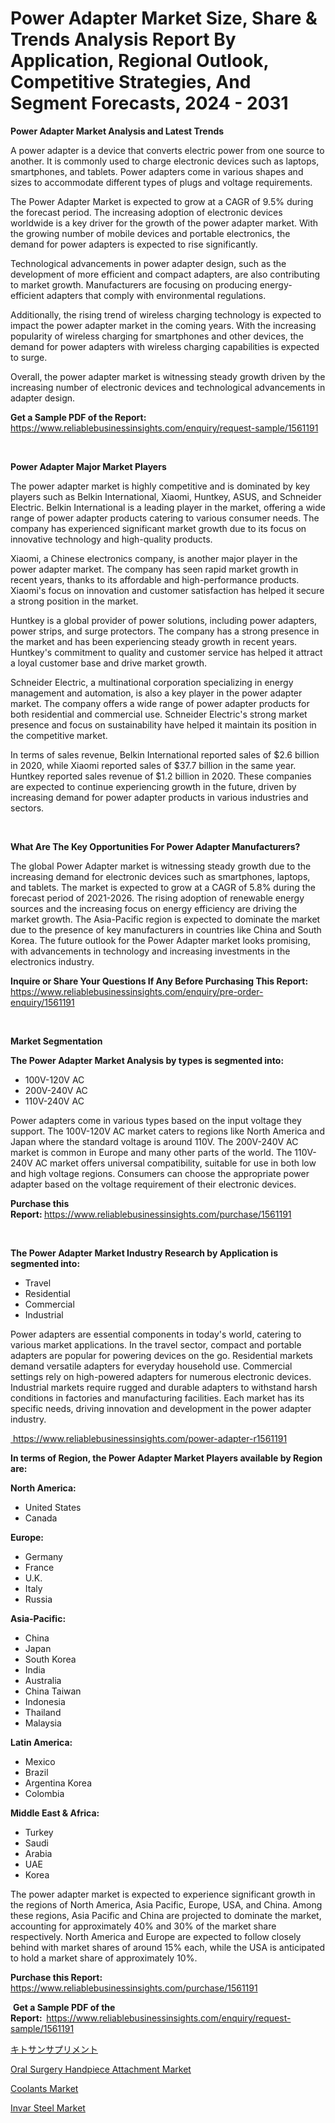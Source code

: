 <p><h1>Power Adapter Market Size, Share & Trends Analysis Report By Application, Regional Outlook, Competitive Strategies, And Segment Forecasts, 2024 - 2031</h1></p><p><strong>Power Adapter Market Analysis and Latest Trends</strong></p>
<p><p>A power adapter is a device that converts electric power from one source to another. It is commonly used to charge electronic devices such as laptops, smartphones, and tablets. Power adapters come in various shapes and sizes to accommodate different types of plugs and voltage requirements.</p><p>The Power Adapter Market is expected to grow at a CAGR of 9.5% during the forecast period. The increasing adoption of electronic devices worldwide is a key driver for the growth of the power adapter market. With the growing number of mobile devices and portable electronics, the demand for power adapters is expected to rise significantly.</p><p>Technological advancements in power adapter design, such as the development of more efficient and compact adapters, are also contributing to market growth. Manufacturers are focusing on producing energy-efficient adapters that comply with environmental regulations.</p><p>Additionally, the rising trend of wireless charging technology is expected to impact the power adapter market in the coming years. With the increasing popularity of wireless charging for smartphones and other devices, the demand for power adapters with wireless charging capabilities is expected to surge.</p><p>Overall, the power adapter market is witnessing steady growth driven by the increasing number of electronic devices and technological advancements in adapter design.</p></p>
<p><strong>Get a Sample PDF of the Report:&nbsp;</strong> <a href="https://www.reliablebusinessinsights.com/enquiry/request-sample/1561191">https://www.reliablebusinessinsights.com/enquiry/request-sample/1561191</a></p>
<p>&nbsp;</p>
<p><strong>Power Adapter Major Market Players</strong></p>
<p><p>The power adapter market is highly competitive and is dominated by key players such as Belkin International, Xiaomi, Huntkey, ASUS, and Schneider Electric. Belkin International is a leading player in the market, offering a wide range of power adapter products catering to various consumer needs. The company has experienced significant market growth due to its focus on innovative technology and high-quality products.</p><p>Xiaomi, a Chinese electronics company, is another major player in the power adapter market. The company has seen rapid market growth in recent years, thanks to its affordable and high-performance products. Xiaomi's focus on innovation and customer satisfaction has helped it secure a strong position in the market.</p><p>Huntkey is a global provider of power solutions, including power adapters, power strips, and surge protectors. The company has a strong presence in the market and has been experiencing steady growth in recent years. Huntkey's commitment to quality and customer service has helped it attract a loyal customer base and drive market growth.</p><p>Schneider Electric, a multinational corporation specializing in energy management and automation, is also a key player in the power adapter market. The company offers a wide range of power adapter products for both residential and commercial use. Schneider Electric's strong market presence and focus on sustainability have helped it maintain its position in the competitive market.</p><p>In terms of sales revenue, Belkin International reported sales of $2.6 billion in 2020, while Xiaomi reported sales of $37.7 billion in the same year. Huntkey reported sales revenue of $1.2 billion in 2020. These companies are expected to continue experiencing growth in the future, driven by increasing demand for power adapter products in various industries and sectors.</p></p>
<p>&nbsp;</p>
<p><strong>What Are The Key Opportunities For Power Adapter Manufacturers?</strong></p>
<p><p>The global Power Adapter market is witnessing steady growth due to the increasing demand for electronic devices such as smartphones, laptops, and tablets. The market is expected to grow at a CAGR of 5.8% during the forecast period of 2021-2026. The rising adoption of renewable energy sources and the increasing focus on energy efficiency are driving the market growth. The Asia-Pacific region is expected to dominate the market due to the presence of key manufacturers in countries like China and South Korea. The future outlook for the Power Adapter market looks promising, with advancements in technology and increasing investments in the electronics industry.</p></p>
<p><strong>Inquire or Share Your Questions If Any Before Purchasing This Report:</strong> <a href="https://www.reliablebusinessinsights.com/enquiry/pre-order-enquiry/1561191">https://www.reliablebusinessinsights.com/enquiry/pre-order-enquiry/1561191</a></p>
<p>&nbsp;</p>
<p><strong>Market Segmentation</strong></p>
<p><strong>The Power Adapter Market Analysis by types is segmented into:</strong></p>
<p><ul><li>100V-120V AC</li><li>200V-240V AC</li><li>110V-240V AC</li></ul></p>
<p><p>Power adapters come in various types based on the input voltage they support. The 100V-120V AC market caters to regions like North America and Japan where the standard voltage is around 110V. The 200V-240V AC market is common in Europe and many other parts of the world. The 110V-240V AC market offers universal compatibility, suitable for use in both low and high voltage regions. Consumers can choose the appropriate power adapter based on the voltage requirement of their electronic devices.</p></p>
<p><strong>Purchase this Report:&nbsp;</strong><a href="https://www.reliablebusinessinsights.com/purchase/1561191">https://www.reliablebusinessinsights.com/purchase/1561191</a></p>
<p>&nbsp;</p>
<p><strong>The Power Adapter Market Industry Research by Application is segmented into:</strong></p>
<p><ul><li>Travel</li><li>Residential</li><li>Commercial</li><li>Industrial</li></ul></p>
<p><p>Power adapters are essential components in today's world, catering to various market applications. In the travel sector, compact and portable adapters are popular for powering devices on the go. Residential markets demand versatile adapters for everyday household use. Commercial settings rely on high-powered adapters for numerous electronic devices. Industrial markets require rugged and durable adapters to withstand harsh conditions in factories and manufacturing facilities. Each market has its specific needs, driving innovation and development in the power adapter industry.</p></p>
<p><a href="https://www.reliablebusinessinsights.com/power-adapter-r1561191">&nbsp;https://www.reliablebusinessinsights.com/power-adapter-r1561191</a></p>
<p><strong>In terms of Region, the Power Adapter Market Players available by Region are:</strong></p>
<p>
    <p> <strong> North America: </strong>
        <ul>
            <li>United States</li>
            <li>Canada</li>
        </ul>
        </p> 
    <p> <strong> Europe: </strong>
        <ul>
            <li>Germany</li>
            <li>France</li>
            <li>U.K.</li>
            <li>Italy</li>
            <li>Russia</li>
        </ul>
        </p> 
    <p> <strong> Asia-Pacific: </strong>
        <ul>
            <li>China</li>
            <li>Japan</li>
            <li>South Korea</li>
            <li>India</li>
            <li>Australia</li>
            <li>China Taiwan</li>
            <li>Indonesia</li>
            <li>Thailand</li>
            <li>Malaysia</li>
        </ul>
        </p> 
    <p> <strong> Latin America: </strong>
        <ul>
            <li>Mexico</li>
            <li>Brazil</li>
            <li>Argentina Korea</li>
            <li>Colombia</li>
        </ul>
        </p> 
    <p> <strong> Middle East & Africa: </strong>
        <ul>
            <li>Turkey</li>
            <li>Saudi</li>
            <li>Arabia</li>
            <li>UAE</li>
            <li>Korea</li>
        </ul>
    </p>
    </p>
<p><p>The power adapter market is expected to experience significant growth in the regions of North America, Asia Pacific, Europe, USA, and China. Among these regions, Asia Pacific and China are projected to dominate the market, accounting for approximately 40% and 30% of the market share respectively. North America and Europe are expected to follow closely behind with market shares of around 15% each, while the USA is anticipated to hold a market share of approximately 10%.</p></p>
<p><strong>Purchase this Report: </strong><a href="https://www.reliablebusinessinsights.com/purchase/1561191">https://www.reliablebusinessinsights.com/purchase/1561191</a></p>
<p>&nbsp;<strong>Get a Sample PDF of the Report:&nbsp;&nbsp;</strong><a href="https://www.reliablebusinessinsights.com/enquiry/request-sample/1561191">https://www.reliablebusinessinsights.com/enquiry/request-sample/1561191</a></p>
<p><strong></strong></p>
<p><p><a href="https://github.com/pepo3k/Market-Research-Report-List-2/blob/main/37481136140.md">キトサンサプリメント</a></p><p><a href="https://github.com/markusgodoy/Market-Research-Report-List-4/blob/main/oral-surgery-handpiece-attachment-market.md">Oral Surgery Handpiece Attachment Market</a></p><p><a href="https://medium.com/@teguhbavarian07_99894/global-coolants-market-size-and-market-trends-analysis-by-regional-outlook-competitive-strategies-c9b031c83a6e">Coolants Market</a></p><p><a href="https://medium.com/@welsonwiden94552/comprehensive-analysis-of-the-global-invar-steel-market-growth-trends-market-forecasts-2024-9148483ee8e4">Invar Steel Market</a></p></p>